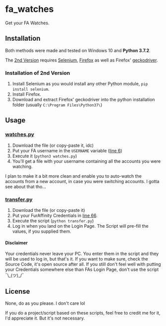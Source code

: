 # fa_watches

Get your FA Watches.

## Installation

Both methods were made and tested on Windows 10 and **Python 3.7.2**.

The [2nd Version](#transfer) requires [Selenium](https://pypi.org/project/selenium/), [Firefox](https://www.mozilla.org/firefox/all/) as well as Firefox' [geckodriver](https://github.com/mozilla/geckodriver/releases/latest).

### Installation of 2nd Version

1. Install Selenium as you would install any other Python module, `pip install selenium`.
2. Install Firefox.
3. Download and extract Firefox' geckodriver into the python installation folder (usually `C:\Program Files\Python37\`)

## Usage

### [watches.py](watches.py)

1. Download the file (or copy-paste it, idc)
2. Put your FA username in the `USERNAME` variable ([line 6](watches.py#L6))
3. Execute it (`python3 watches.py`)
4. You'll get a file with your username containing all the accounts you were watching.

I plan to make it a bit more clean and enable you to auto-watch the accounts from a new account, in case you were switching accounts.
I gotta see about that tho...

### [transfer.py](transfer.py)

1. Download the file (or copy-paste it)
2. Put your FurAffinity Credentials in [line 66](transfer.py#L67).
3. Execute the script (`python transfer.py`)
4. Log in when you land on the Login Page. The Script will pre-fill the values, if you supplied them.

#### Disclaimer

Your credentials never leave your PC. You enter them in the script and they will be used to log in, but that's it. If you want to make sure, check the Source Code, it's open source after all. If you still don't feel well with putting your Credentials somewhere else than FAs Login Page, don't use the script ¯\\\_(ツ)_/¯

## License

None, do as you please. I don't care lol

If you do a project/script based on these scripts, feel free to credit me for it, I'd appreciate it. But it's not necessary.
